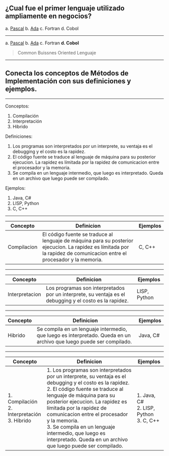 ## ¿Cual fue el primer lenguaje utilizado ampliamente en negocios? 
a. [Pascal](https://en.wikipedia.org/wiki/Pascal_(programming_language))
b. [Ada](https://en.wikipedia.org/wiki/Ada_(programming_language))
c. Fortran
d. Cobol

---
a. [Pascal](https://en.wikipedia.org/wiki/Pascal_(programming_language))
b. [Ada](https://en.wikipedia.org/wiki/Ada_(programming_language))
c. Fortran
**d. Cobol**

> Common Buissnes Oriented Lenguaje

---

## Conecta los conceptos de Métodos de Implementación con sus definiciones y ejemplos.
---
Conceptos:
1. Compilación
2. Interpretación
3. Híbrido

Definiciones:
1. Los programas son interpretados por un interprete, su ventaja es el debugging y el costo es la rapidez. 
2. El código fuente se traduce al lenguaje de máquina para su posterior ejecucion. La rapidez es límitada por la rapidez de comunicacion entre el procesador y la memoria.
3. Se compila en un lenguaje intermedio, que luego es interpretado. Queda en un archivo que luego puede ser compilado.

Ejemplos:
1. Java, C#
2. LISP, Python
3. C, C++

---
| Concepto       | Definicion                                                                                                                                                              | Ejemplos     |
|----------------|-------------------------------------------------------------------------------------------------------------------------------------------------------------------------|--------------|
| Compilacion    | El código fuente se traduce al lenguaje de máquina para su posterior ejecucion. La rapidez es límitada por la rapidez de comunicacion entre el procesador y la memoria. | C, C++       |

---
| Concepto       | Definicion                                                                                                                                                              | Ejemplos     |
|----------------|-------------------------------------------------------------------------------------------------------------------------------------------------------------------------|--------------|
| Interpretacion | Los programas son interpretados por un interprete, su ventaja es el debugging y el costo es la rapidez.                                                                 | LISP, Python |

---
| Concepto       | Definicion                                                                                                                                                              | Ejemplos     |
|----------------|-------------------------------------------------------------------------------------------------------------------------------------------------------------------------|--------------|
|Hibrido         | Se compila en un lenguaje intermedio, que luego es interpretado. Queda en un archivo que luego puede ser compilado.                                                     | Java, C#     |

---
| Concepto                                          | Definicion                                                                                                                                                                                                                                                                                                                                                                                                          | Ejemplos                                    |
|---------------------------------------------------|---------------------------------------------------------------------------------------------------------------------------------------------------------------------------------------------------------------------------------------------------------------------------------------------------------------------------------------------------------------------------------------------------------------------|---------------------------------------------|
| 1. Compilación<br>2. Interpretación<br>3. Híbrido | 1. Los programas son interpretados por un interprete, su ventaja es el debugging y el costo es la rapidez. <br>2. El código fuente se traduce al lenguaje de máquina para su posterior ejecucion. La rapidez es límitada por la rapidez de comunicacion entre el procesador y la memoria.<br>3. Se compila en un lenguaje intermedio, que luego es interpretado. Queda en un archivo que luego puede ser compilado. | 1. Java, C#<br>2. LISP, Python<br>3. C, C++ |